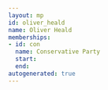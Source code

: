```yaml
---
layout: mp
id: oliver_heald
name: Oliver Heald
memberships:
- id: con
  name: Conservative Party
  start: 
  end: 
autogenerated: true
---
```

